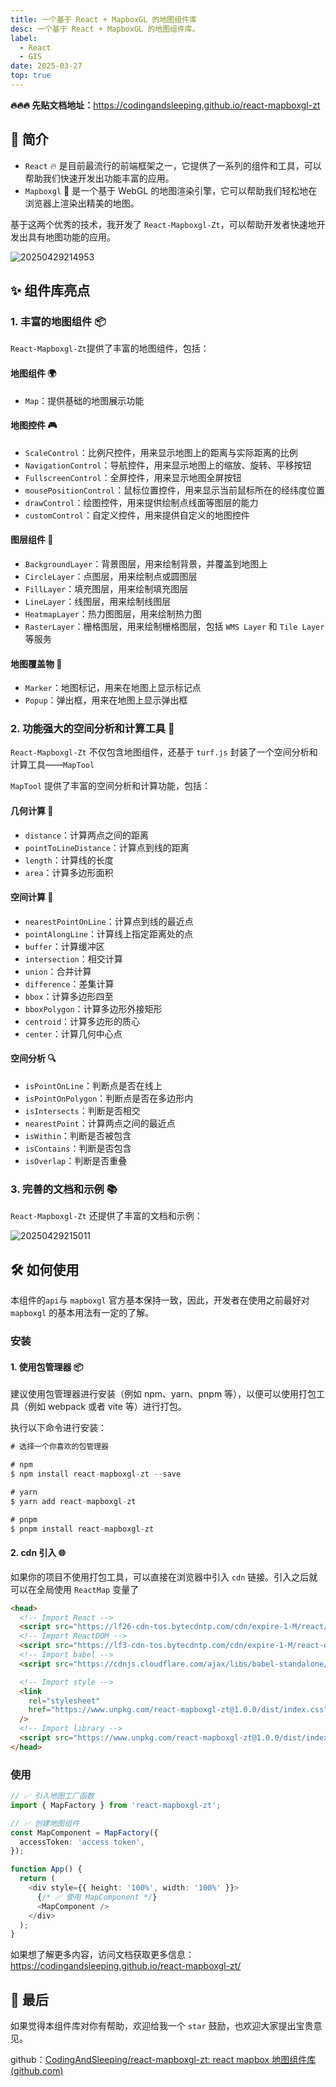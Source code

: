 ```yaml
---
title: 一个基于 React + MapboxGL 的地图组件库
desc: 一个基于 React + MapboxGL 的地图组件库。
label:
  - React
  - GIS
date: 2025-03-27
top: true
---
```


**🔥🔥🔥 先贴文档地址：**<https://codingandsleeping.github.io/react-mapboxgl-zt>

## 📖 简介

- `React` 🔥 是目前最流行的前端框架之一，它提供了一系列的组件和工具，可以帮助我们快速开发出功能丰富的应用。
- `Mapboxgl` 🚀 是一个基于 WebGL 的地图渲染引擎，它可以帮助我们轻松地在浏览器上渲染出精美的地图。

基于这两个优秀的技术，我开发了 `React-Mapboxgl-Zt`，可以帮助开发者快速地开发出具有地图功能的应用。

![20250429214953](https://raw.githubusercontent.com/CodingAndSleeping/picgo/master/20250429214953.png)

## ✨ 组件库亮点

### 1. 丰富的地图组件 📦

`React-Mapboxgl-Zt`提供了丰富的地图组件，包括：

#### 地图组件 🌍

- `Map`：提供基础的地图展示功能

#### 地图控件 🎮

- `ScaleControl`：比例尺控件，用来显示地图上的距离与实际距离的比例
- `NavigationControl`：导航控件，用来显示地图上的缩放、旋转、平移按钮
- `FullscreenControl`：全屏控件，用来显示地图全屏按钮
- `mousePositionControl`：鼠标位置控件，用来显示当前鼠标所在的经纬度位置
- `drawControl`：绘图控件，用来提供绘制点线面等图层的能力
- `customControl`：自定义控件，用来提供自定义的地图控件

#### 图层组件 🎨

- `BackgroundLayer`：背景图层，用来绘制背景，并覆盖到地图上
- `CircleLayer`：点图层，用来绘制点或圆图层
- `FillLayer`：填充图层，用来绘制填充图层
- `LineLayer`：线图层，用来绘制线图层
- `HeatmapLayer`：热力图图层，用来绘制热力图
- `RasterLayer`：栅格图层，用来绘制栅格图层，包括 `WMS Layer` 和 `Tile Layer` 等服务

#### 地图覆盖物 📌

- `Marker`：地图标记，用来在地图上显示标记点
- `Popup`：弹出框，用来在地图上显示弹出框

### 2. 功能强大的空间分析和计算工具 🔧

`React-Mapboxgl-Zt` 不仅包含地图组件，还基于 `turf.js` 封装了一个空间分析和计算工具——`MapTool`

`MapTool` 提供了丰富的空间分析和计算功能，包括：

#### 几何计算 📐

- `distance`：计算两点之间的距离
- `pointToLineDistance`：计算点到线的距离
- `length`：计算线的长度
- `area`：计算多边形面积

#### 空间计算 🧮

- `nearestPointOnLine`：计算点到线的最近点
- `pointAlongLine`：计算线上指定距离处的点
- `buffer`：计算缓冲区
- `intersection`：相交计算
- `union`：合并计算
- `difference`：差集计算
- `bbox`：计算多边形四至
- `bboxPolygon`：计算多边形外接矩形
- `centroid`：计算多边形的质心
- `center`：计算几何中心点

#### 空间分析 🔍

- `isPointOnLine`：判断点是否在线上
- `isPointOnPolygon`：判断点是否在多边形内
- `isIntersects`：判断是否相交
- `nearestPoint`：计算两点之间的最近点
- `isWithin`：判断是否被包含
- `isContains`：判断是否包含
- `isOverlap`：判断是否重叠

### 3. 完善的文档和示例 📚

`React-Mapboxgl-Zt` 还提供了丰富的文档和示例：

![20250429215011](https://raw.githubusercontent.com/CodingAndSleeping/picgo/master/20250429215011.png)

## 🛠️ 如何使用

本组件的`api`与 `mapboxgl` 官方基本保持一致，因此，开发者在使用之前最好对 `mapboxgl` 的基本用法有一定的了解。

### 安装

#### 1. 使用包管理器 📦

建议使用包管理器进行安装（例如 npm、yarn、pnpm 等），以便可以使用打包工具（例如 webpack 或者 vite 等）进行打包。

执行以下命令进行安装：

```javascript
# 选择一个你喜欢的包管理器

# npm
$ npm install react-mapboxgl-zt --save

# yarn
$ yarn add react-mapboxgl-zt

# pnpm
$ pnpm install react-mapboxgl-zt
```

#### 2. cdn 引入 🌐

如果你的项目不使用打包工具，可以直接在浏览器中引入 `cdn` 链接。引入之后就可以在全局使用 `ReactMap` 变量了

```html
<head>
  <!-- Import React -->
  <script src="https://lf26-cdn-tos.bytecdntp.com/cdn/expire-1-M/react/18.2.0/umd/react.development.js"></script>
  <!-- Import ReactDOM -->
  <script src="https://lf3-cdn-tos.bytecdntp.com/cdn/expire-1-M/react-dom/18.2.0/umd/react-dom.development.js"></script>
  <!-- Import babel -->
  <script src="https://cdnjs.cloudflare.com/ajax/libs/babel-standalone/7.23.3/babel.min.js"></script>

  <!-- Import style -->
  <link
    rel="stylesheet"
    href="https://www.unpkg.com/react-mapboxgl-zt@1.0.0/dist/index.css"
  />
  <!-- Import library -->
  <script src="https://www.unpkg.com/react-mapboxgl-zt@1.0.0/dist/index.umd.js"></script>
</head>
```

### 使用

```typescript
// ✅ 引入地图工厂函数
import { MapFactory } from 'react-mapboxgl-zt';

// ✅ 创建地图组件
const MapComponent = MapFactory({
  accessToken: 'access token',
});

function App() {
  return (
    <div style={{ height: '100%', width: '100%' }}>
      {/* ✅ 使用 MapComponent */}
      <MapComponent />
    </div>
  );
}
```

如果想了解更多内容，访问文档获取更多信息：<https://codingandsleeping.github.io/react-mapboxgl-zt/>

## 💌 最后

如果觉得本组件库对你有帮助，欢迎给我一个 `star` 鼓励，也欢迎大家提出宝贵意见。

github：[CodingAndSleeping/react-mapboxgl-zt: react mapbox 地图组件库 (github.com)](https://github.com/CodingAndSleeping/react-mapboxgl-zt)
